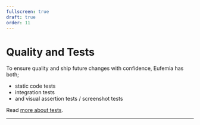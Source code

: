 ```yaml
---
fullscreen: true
draft: true
order: 11
---
```


<Intro>

# Quality and Tests

To ensure quality and ship future changes with confidence, Eufemia has both;

- static code tests
- integration tests
- and visual assertion tests / screenshot tests

Read [more about tests](!/uilib/usage/best-practices/for-testing).

---

<IntroFooter href="/uilib/intro/14-helper-classes" text="Next - Helper Classes" />

</Intro>
